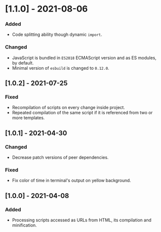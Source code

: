 # [1.1.0] - 2021-08-06

### Added

- Code splitting ability though dynamic `import`.

### Changed

- JavaScript is bundled in `ES2018` ECMAScript version and as ES modules, by default.
- Minimal version of `esbuild` is changed to `0.12.0`.

## [1.0.2] - 2021-07-25

### Fixed

- Recompilation of scripts on every change inside project.
- Repeated compilation of the same script if it is referenced from two or more templates.

## [1.0.1] - 2021-04-30

### Changed

- Decrease patch versions of peer dependencies.

### Fixed

- Fix color of time in terminal's output on yellow background.

## [1.0.0] - 2021-04-08

### Added

- Processing scripts accessed as URLs from HTML, its compilation and minification.
